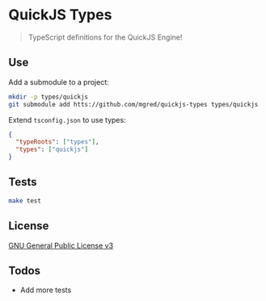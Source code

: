 # QuickJS Types

> TypeScript definitions for the QuickJS Engine!

## Use

Add a submodule to a project:

```bash
mkdir -p types/quickjs
git submodule add htts://github.com/mgred/quickjs-types types/quickjs
```

Extend `tsconfig.json` to use types:

```json
{
  "typeRoots": ["types"],
  "types": ["quickjs"]
}
```

## Tests

```bash
make test
```

## License

[GNU General Public License v3](https://www.gnu.org/licenses/gpl-3.0.en.html)

## Todos

- Add more tests
